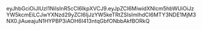 eyJhbGciOiJIUzI1NiIsInR5cCI6IkpXVCJ9.eyJpZCI6MiwidXNlcm5hbWUiOiJzYW5kcmEiLCJwYXNzd29yZCI6IjJzYW5keTRtZSIsImlhdCI6MTY3NDE1MjM3NX0.jiAueajuN1HYPBP3iAOH6I413ntqGbfONbbAkfBORkQ
